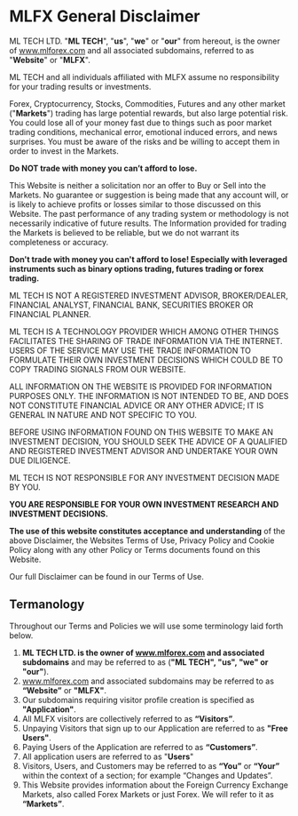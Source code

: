 # MLFX General Disclaimer

ML TECH LTD. "**ML TECH**", "**us**", "**we**" or "**our**" from hereout, is the owner of www.mlforex.com and all associated subdomains, referred to as "**Website**" or "**MLFX**".

ML TECH and all individuals affiliated with MLFX assume no responsibility for your trading results or investments.

Forex, Cryptocurrency, Stocks, Commodities, Futures and any other market ("**Markets**") trading has large potential rewards, but also large potential risk. You could lose all of your money fast due to things such as poor market trading conditions, mechanical error, emotional induced errors, and news surprises. You must be aware of the risks and be willing to accept them in order to invest in the Markets.

**‍Do NOT trade with money you can’t afford to lose.**

This Website is neither a solicitation nor an offer to Buy or Sell into the Markets. No guarantee or suggestion is being made that any account will, or is likely to achieve profits or losses similar to those discussed on this Website. The past performance of any trading system or methodology is not necessarily indicative of future results. The Information provided for trading the Markets is believed to be reliable, but we do not warrant its completeness or accuracy.

**Don't trade with money you can't afford to lose! Especially with leveraged instruments such as binary options trading, futures trading or forex trading.**

ML TECH IS NOT A REGISTERED INVESTMENT ADVISOR, BROKER/DEALER, FINANCIAL ANALYST, FINANCIAL BANK, SECURITIES BROKER OR FINANCIAL PLANNER.

ML TECH IS A TECHNOLOGY PROVIDER WHICH AMONG OTHER THINGS FACILITATES THE SHARING OF TRADE INFORMATION VIA THE INTERNET. USERS OF THE SERVICE MAY USE THE TRADE INFORMATION TO FORMULATE THEIR OWN INVESTMENT DECISIONS WHICH COULD BE TO COPY TRADING SIGNALS FROM OUR WEBSITE.

ALL INFORMATION ON THE WEBSITE IS PROVIDED FOR INFORMATION PURPOSES ONLY. THE INFORMATION IS NOT INTENDED TO BE, AND DOES NOT CONSTITUTE FINANCIAL ADVICE OR ANY OTHER ADVICE; IT IS GENERAL IN NATURE AND NOT SPECIFIC TO YOU.

BEFORE USING INFORMATION FOUND ON THIS WEBSITE TO MAKE AN INVESTMENT DECISION, YOU SHOULD SEEK THE ADVICE OF A QUALIFIED AND REGISTERED INVESTMENT ADVISOR AND UNDERTAKE YOUR OWN DUE DILIGENCE.

ML TECH IS NOT RESPONSIBLE FOR ANY INVESTMENT DECISION MADE BY YOU.

**YOU ARE RESPONSIBLE FOR YOUR OWN INVESTMENT RESEARCH AND INVESTMENT DECISIONS.**

**The use of this website constitutes acceptance and understanding** of the above Disclaimer, the Websites Terms of Use, Privacy Policy and Cookie Policy along with any other Policy or Terms documents found on this Website.

Our full Disclaimer can be found in our Terms of Use.

## Termanology

Throughout our Terms and Policies we will use some terminology laid forth below.

1. ‍**ML TECH LTD. is the owner of www.mlforex.com and associated subdomains** and may be referred to as (**"ML TECH", "us", "we" or "our"**).‍
2. www.mlforex.com and associated subdomains may be referred to as **“Website”** or **"MLFX"**.
3. Our subdomains requiring visitor profile creation is specified as **"Application"**.
4. All MLFX visitors are collectively referred to as **“Visitors”**.
5. Unpaying Visitors that sign up to our Application are referred to as **"Free Users"**.
6. Paying Users of the Application are referred to as **“Customers”**.
7. All application users are referred to as "**Users**"
8. Visitors, Users, and Customers may be referred to as **“You”** or **“Your”** within the context of a section; for example “Changes and Updates”.
9. This Website provides information about the Foreign Currency Exchange Markets, also called Forex Markets or just Forex. We will refer to it as **“Markets”**.